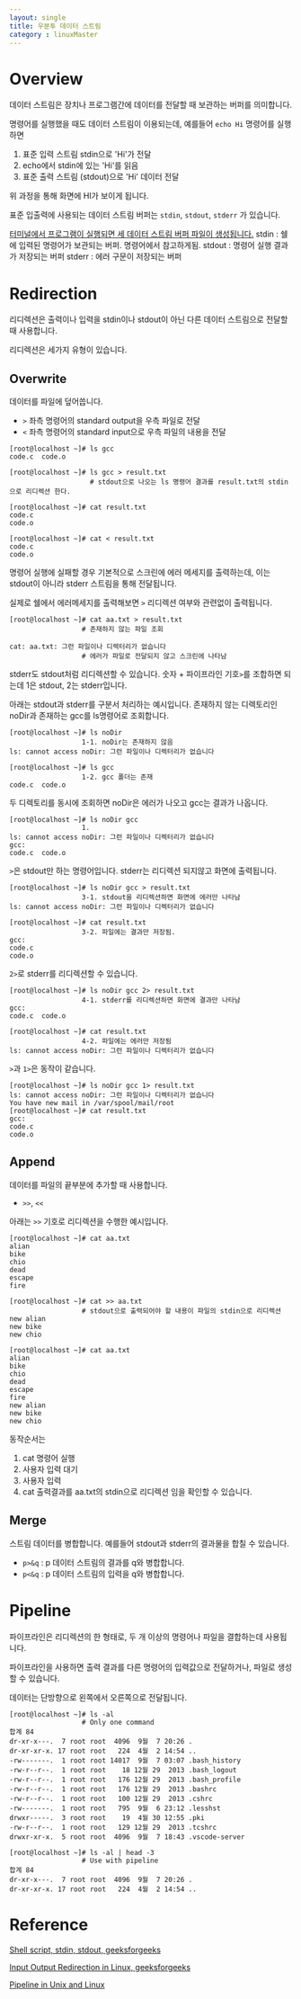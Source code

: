 ```yaml
---
layout: single
title: 우분투 데이터 스트림
category : linuxMaster
---
```


# Overview
데이터 스트림은 장치나 프로그램간에 데이터를 전달할 때 보관하는 버퍼를 의미합니다.

명령어를 실행했을 때도 데이터 스트림이 이용되는데, 예를들어 `echo Hi` 명령어를 실행하면

1. 표준 입력 스트림 stdin으로 'Hi'가 전달
2. echo에서 stdin에 있는 'Hi'를 읽음
3. 표준 출력 스트림 (stdout)으로 'Hi' 데이터 전달

위 과정을 통해 화면에 HI가 보이게 됩니다.

표준 입출력에 사용되는 데이터 스트림 버퍼는 `stdin`, `stdout`, `stderr` 가 있습니다.

[터미널에서 프로그램이 실행되면 세 데이터 스트림 버퍼 파일이 생성됩니다.](https://www.geeksforgeeks.org/input-output-redirection-in-linux/)
stdin : 쉘에 입력된 명령어가 보관되는 버퍼. 명령어에서 참고하게됨.
stdout : 명령어 실행 결과가 저장되는 버퍼
stderr : 에러 구문이 저장되는 버퍼

# Redirection
리디렉션은 출력이나 입력을 stdin이나 stdout이 아닌 다른 데이터 스트림으로 전달할 때 사용합니다.

리디렉션은 세가지 유형이 있습니다.

## Overwrite
데이터를 파일에 덮어씁니다.

 - `>` 좌측 명령어의 standard output을 우측 파일로 전달
 - `<` 좌측 명령어의 standard input으로 우측 파일의 내용을 전달

```console
[root@localhost ~]# ls gcc
code.c  code.o

[root@localhost ~]# ls gcc > result.txt 
                    # stdout으로 나오는 ls 명령어 결과를 result.txt의 stdin으로 리디렉션 한다.

[root@localhost ~]# cat result.txt 
code.c
code.o

[root@localhost ~]# cat < result.txt
code.c
code.o
```

명령어 실행에 실패할 경우 기본적으로 스크린에 에러 메세지를 출력하는데, 이는 stdout이 아니라 stderr 스트림을 통해 전달됩니다.

실제로 쉘에서 에러메세지를 출력해보면 `>` 리디렉션 여부와 관련없이 출력됩니다.

```console
[root@localhost ~]# cat aa.txt > result.txt
                  # 존재하지 않는 파일 조회
                  
cat: aa.txt: 그런 파일이나 디렉터리가 없습니다
                  # 에러가 파일로 전달되지 않고 스크린에 나타남
```

stderr도 stdout처럼 리디렉션할 수 있습니다.
숫자 + 파이프라인 기호`>`를 조합하면 되는데 1은 stdout, 2는 stderr입니다.

아래는 stdout과 stderr를 구분서 처리하는 예시입니다.
존재하지 않는 디렉토리인 noDir과 존재하는 gcc를 ls명령어로 조회합니다.

```console
[root@localhost ~]# ls noDir
                  1-1. noDir는 존재하지 않음
ls: cannot access noDir: 그런 파일이나 디렉터리가 없습니다

[root@localhost ~]# ls gcc
                  1-2. gcc 폴더는 존재
code.c  code.o
```

두 디렉토리를 동시에 조회하면 noDir은 에러가 나오고 gcc는 결과가 나옵니다.

``` console
[root@localhost ~]# ls noDir gcc
                  1. 
ls: cannot access noDir: 그런 파일이나 디렉터리가 없습니다
gcc:
code.c  code.o

```

`>`은 stdout만 하는 명령어입니다. stderr는 리디렉션 되지않고 화면에 출력됩니다.

```console
[root@localhost ~]# ls noDir gcc > result.txt
                  3-1. stdout을 리디렉션하면 화면에 에러만 나타남
ls: cannot access noDir: 그런 파일이나 디렉터리가 없습니다

[root@localhost ~]# cat result.txt 
                  3-2. 파일에는 결과만 저장됨.
gcc:
code.c
code.o
```

`2>`로 stderr를 리디렉션할 수 있습니다.

```console
[root@localhost ~]# ls noDir gcc 2> result.txt
                  4-1. stderr를 리디렉션하면 화면에 결과만 나타남
gcc:
code.c  code.o

[root@localhost ~]# cat result.txt 
                  4-2. 파일에는 에러만 저장됨
ls: cannot access noDir: 그런 파일이나 디렉터리가 없습니다

```

`>`과 `1>`은 동작이 같습니다.

```console
[root@localhost ~]# ls noDir gcc 1> result.txt
ls: cannot access noDir: 그런 파일이나 디렉터리가 없습니다
You have new mail in /var/spool/mail/root
[root@localhost ~]# cat result.txt 
gcc:
code.c
code.o
```

## Append

데이터를 파일의 끝부분에 추가할 때 사용합니다.

 - `>>`, `<<`

아래는 `>>` 기호로 리디렉션을 수행한 예시입니다.

```console
[root@localhost ~]# cat aa.txt
alian
bike
chio
dead
escape
fire

[root@localhost ~]# cat >> aa.txt 
                  # stdout으로 출력되어야 할 내용이 파일의 stdin으로 리디렉션
new alian
new bike
new chio

[root@localhost ~]# cat aa.txt
alian
bike
chio
dead
escape
fire
new alian
new bike
new chio
```

동작순서는
1. cat 명령어 실행
2. 사용자 입력 대기
3. 사용자 입력
4. cat 출력결과를 aa.txt의 stdin으로 리디렉션
임을 확인할 수 있습니다.

## Merge
스트림 데이터를 병합합니다. 예를들어 stdout과 stderr의 결과물을 합칠 수 있습니다.
  - `p>&q` : p 데이터 스트림의 결과를 q와 병합합니다.
  - `p<&q` : p 데이터 스트림의 입력을 q와 병합합니다.

# Pipeline

파이프라인은 리디렉션의 한 형태로, 두 개 이상의 명령어나 파일을 결합하는데 사용됩니다.

파이프라인을 사용하면 출력 결과를 다른 명령어의 입력값으로 전달하거나, 파일로 생성 할 수 있습니다.

데이터는 단방향으로 왼쪽에서 오른쪽으로 전달됩니다.

```console
[root@localhost ~]# ls -al
                  # Only one command
합계 84
dr-xr-x---.  7 root root  4096  9월  7 20:26 .
dr-xr-xr-x. 17 root root   224  4월  2 14:54 ..
-rw-------.  1 root root 14017  9월  7 03:07 .bash_history
-rw-r--r--.  1 root root    18 12월 29  2013 .bash_logout
-rw-r--r--.  1 root root   176 12월 29  2013 .bash_profile
-rw-r--r--.  1 root root   176 12월 29  2013 .bashrc
-rw-r--r--.  1 root root   100 12월 29  2013 .cshrc
-rw-------.  1 root root   795  9월  6 23:12 .lesshst
drwxr-----.  3 root root    19  4월 30 12:55 .pki
-rw-r--r--.  1 root root   129 12월 29  2013 .tcshrc
drwxr-xr-x.  5 root root  4096  9월  7 18:43 .vscode-server

[root@localhost ~]# ls -al | head -3
                  # Use with pipeline
합계 84
dr-xr-x---.  7 root root  4096  9월  7 20:26 .
dr-xr-xr-x. 17 root root   224  4월  2 14:54 ..
```

# Reference
[Shell script, stdin, stdout, geeksforgeeks](https://www.geeksforgeeks.org/shell-scripting-standard-input-output-and-error/?ref=rp)


[Input Output Redirection in Linux, geeksforgeeks](https://www.geeksforgeeks.org/input-output-redirection-in-linux/)


[Pipeline in Unix and Linux](https://www.geeksforgeeks.org/piping-in-unix-or-linux/)
